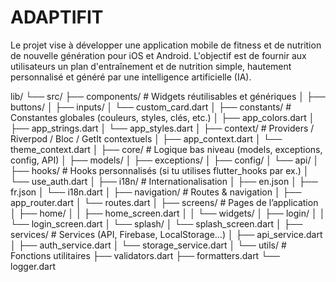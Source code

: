 # ADAPTIFIT
Le projet vise à développer une application mobile de fitness et de nutrition de nouvelle génération pour iOS et Android. L'objectif est de fournir aux utilisateurs un plan d'entraînement et de nutrition simple, hautement personnalisé et généré par une intelligence artificielle (IA).

lib/
└── src/
    ├── components/            # Widgets réutilisables et génériques
    │   ├── buttons/
    │   ├── inputs/
    │   └── custom_card.dart
    │
    ├── constants/             # Constantes globales (couleurs, styles, clés, etc.)
    │   ├── app_colors.dart
    │   ├── app_strings.dart
    │   └── app_styles.dart
    │
    ├── context/               # Providers / Riverpod / Bloc / GetIt contextuels
    │   ├── app_context.dart
    │   └── theme_context.dart
    │
    ├── core/                  # Logique bas niveau (models, exceptions, config, API)
    │   ├── models/
    │   ├── exceptions/
    │   ├── config/
    │   └── api/
    │
    ├── hooks/                 # Hooks personnalisés (si tu utilises flutter_hooks par ex.)
    │   └── use_auth.dart
    │
    ├── i18n/                  # Internationalisation
    │   ├── en.json
    │   ├── fr.json
    │   └── i18n.dart
    │
    ├── navigation/            # Routes & navigation
    │   ├── app_router.dart
    │   └── routes.dart
    │
    ├── screens/               # Pages de l’application
    │   ├── home/
    │   │   ├── home_screen.dart
    │   │   └── widgets/
    │   ├── login/
    │   │   └── login_screen.dart
    │   └── splash/
    │       └── splash_screen.dart
    │
    ├── services/              # Services (API, Firebase, LocalStorage…)
    │   ├── api_service.dart
    │   ├── auth_service.dart
    │   └── storage_service.dart
    │
    └── utils/                 # Fonctions utilitaires
        ├── validators.dart
        ├── formatters.dart
        └── logger.dart
